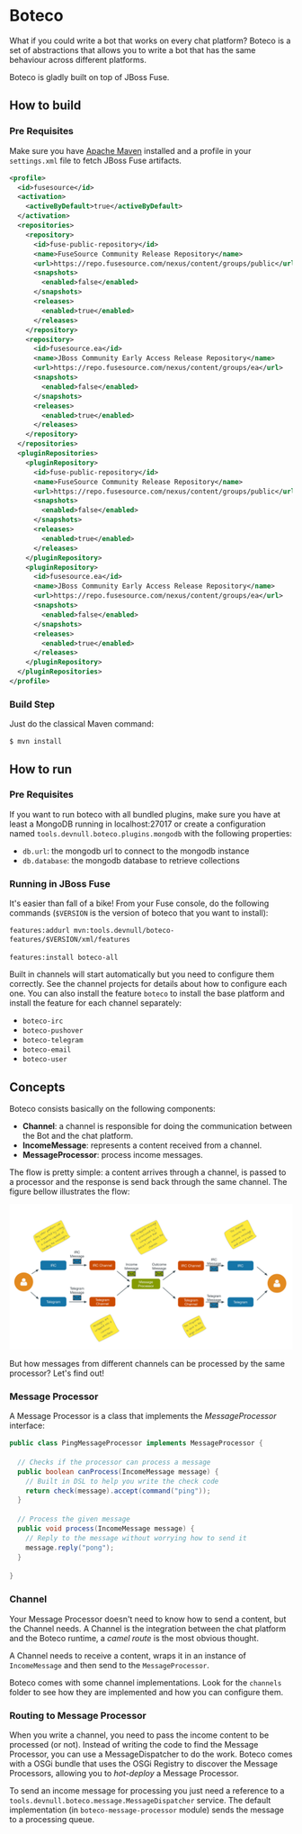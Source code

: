 # Boteco

What if you could write a bot that works on every chat platform? Boteco is a set of abstractions that allows you to write a bot that has the same behaviour across different platforms.

Boteco is gladly built on top of JBoss Fuse.

## How to build

### Pre Requisites

Make sure you have [Apache Maven](https://maven.apache.org) installed and a profile in your `settings.xml` file to fetch
JBoss Fuse artifacts.

~~~xml
<profile>
  <id>fusesource</id>
  <activation>
    <activeByDefault>true</activeByDefault>
  </activation>
  <repositories>
    <repository>
      <id>fuse-public-repository</id>
      <name>FuseSource Community Release Repository</name>
      <url>https://repo.fusesource.com/nexus/content/groups/public</url>
      <snapshots>
        <enabled>false</enabled>
      </snapshots>
      <releases>
        <enabled>true</enabled>
      </releases>
    </repository>
    <repository>
      <id>fusesource.ea</id>
      <name>JBoss Community Early Access Release Repository</name>
      <url>https://repo.fusesource.com/nexus/content/groups/ea</url>
      <snapshots>
        <enabled>false</enabled>
      </snapshots>
      <releases>
        <enabled>true</enabled>
      </releases>
    </repository>
  </repositories>
  <pluginRepositories>
    <pluginRepository>
      <id>fuse-public-repository</id>
      <name>FuseSource Community Release Repository</name>
      <url>https://repo.fusesource.com/nexus/content/groups/public</url>
      <snapshots>
        <enabled>false</enabled>
      </snapshots>
      <releases>
        <enabled>true</enabled>
      </releases>
    </pluginRepository>
    <pluginRepository>
      <id>fusesource.ea</id>
      <name>JBoss Community Early Access Release Repository</name>
      <url>https://repo.fusesource.com/nexus/content/groups/ea</url>
      <snapshots>
        <enabled>false</enabled>
      </snapshots>
      <releases>
        <enabled>true</enabled>
      </releases>
    </pluginRepository>
  </pluginRepositories>
</profile>
~~~

### Build Step

Just do the classical Maven command:

~~~
$ mvn install
~~~

## How to run

### Pre Requisites

If you want to run boteco with all bundled plugins, make sure you have at least a MongoDB running in localhost:27017 or
create a configuration named `tools.devnull.boteco.plugins.mongodb` with the following properties:

- `db.url`: the mongodb url to connect to the mongodb instance
- `db.database`: the mongodb database to retrieve collections

### Running in JBoss Fuse

It's easier than fall of a bike! From your Fuse console, do the following commands (`$VERSION` is the version of
boteco that you want to install):

~~~
features:addurl mvn:tools.devnull/boteco-features/$VERSION/xml/features

features:install boteco-all
~~~

Built in channels will start automatically but you need to configure them correctly. See the channel projects for
details about how to configure each one. You can also install the feature `boteco` to install the base platform and
install the feature for each channel separately:

- `boteco-irc`
- `boteco-pushover`
- `boteco-telegram`
- `boteco-email`
- `boteco-user`

## Concepts

Boteco consists basically on the following components:

- **Channel**: a channel is responsible for doing the communication between the Bot and the chat platform.
- **IncomeMessage**: represents a content received from a channel.
- **MessageProcessor**: process income messages.

The flow is pretty simple: a content arrives through a channel, is passed to a processor and the response is send back through the same channel. The figure bellow illustrates the flow:

![Overview](./assets/overview.png)

But how messages from different channels can be processed by the same processor? Let's find out!

### Message Processor

A Message Processor is a class that implements the _MessageProcessor_ interface:

~~~java
public class PingMessageProcessor implements MessageProcessor {

  // Checks if the processor can process a message
  public boolean canProcess(IncomeMessage message) {
    // Built in DSL to help you write the check code
    return check(message).accept(command("ping"));
  }

  // Process the given message
  public void process(IncomeMessage message) {
    // Reply to the message without worrying how to send it
    message.reply("pong");
  }

}
~~~

### Channel

Your Message Processor doesn't need to know how to send a content, but the Channel needs. A Channel is the integration between the chat platform and the Boteco runtime, a _camel route_ is the most obvious thought.

A Channel needs to receive a content, wraps it in an instance of `IncomeMessage` and then send to the `MessageProcessor`.

Boteco comes with some channel implementations. Look for the `channels` folder to see how they are implemented and how
you can configure them.

### Routing to Message Processor

When you write a channel, you need to pass the income content to be processed (or not). Instead of writing the code to
find the Message Processor, you can use a MessageDispatcher to do the work. Boteco comes with a OSGi bundle that uses
the OSGi Registry to discover the Message Processors, allowing you to _hot-deploy_ a Message Processor.

To send an income message for processing you just need a reference to a `tools.devnull.boteco.message.MessageDispatcher`
service. The default implementation (in `boteco-message-processor` module) sends the message to a processing queue.
